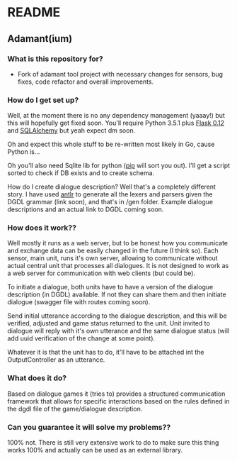 # README #

## Adamant(ium) ##
### What is this repository for? ###

* Fork of adamant tool project with necessary changes for sensors, bug fixes, code refactor and overall improvements.

### How do I get set up? ###

Well, at the moment there is no any dependency management (yaaay!) but this will hopefully get fixed soon.
You'll require Python 3.5.1 plus [Flask 0.12](http://flask.pocoo.org/docs/0.12/) and [SQLAlchemy](http://docs.sqlalchemy.org/en/latest/intro.html) but yeah expect dm soon.


Oh and expect this whole stuff to be re-written most likely in Go, cause Python is...


Oh you'll also need Sqlite lib for python ([pip](https://pypi.python.org/pypi/pip/) will sort you out). I'll get a script sorted to check if DB exists and to create schema. 


How do I create dialogue description? Well that's a completely different story. I have used [antlr](http://www.antlr.org) to generate all the lexers and parsers given the DGDL grammar (link soon), and that's in /gen folder. Example dialogue descriptions and an actual link to DGDL coming soon. 

### How does it work?? ###

Well mostly it runs as a web server, but to be honest how you communicate and exchange data can be easily changed in the future (I think so).
Each sensor, main unit, runs it's own server, allowing to communicate without actual central unit that processes all dialogues. It is not designed to work as a web server for communication with web clients (but could be). 
 
 
To initiate a dialogue, both units have to have a version of the dialogue description (in DGDL) available. If not they can share them and then initiate dialogue (swagger file with routes coming soon).


Send initial utterance according to the dialogue description, and this will be verified, adjusted and game status returned to the unit. Unit invited to dialogue will reply with it's own utterance and the same dialogue status (will add uuid verification of the change at some point). 
  

Whatever it is that the unit has to do, it'll have to be attached int the OutputController as an utterance.

### What does it do? ###

Based on dialogue games it (tries to) provides a structured communication framework that allows for specific interactions based on the rules defined in the dgdl file of the game/dialogue description.
 
 
### Can you guarantee it will solve my problems?? ###

100% not. There is still very extensive work to do to make sure this thing works 100% and actually can be used as an external library.
